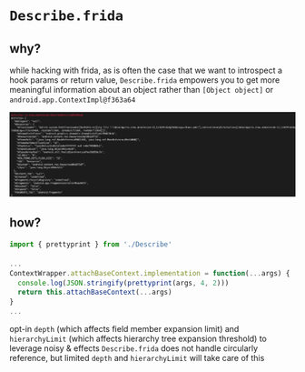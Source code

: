 # `Describe.frida`

## why?

while hacking with frida, as is often the case that we want to introspect a hook params or return value,
`Describe.frida` empowers you to get more meaningful information about an object rather than `[Object object]` or `android.app.ContextImpl@f363a64`

![Comparation](./art/sample.png)



## how?

```typescript
import { prettyprint } from './Describe'

...
ContextWrapper.attachBaseContext.implementation = function(...args) {
  console.log(JSON.stringify(prettyprint(args, 4, 2)))
  return this.attachBaseContext(...args)
}
...

```

opt-in `depth` (which affects field member expansion limit) and `hierarchyLimit` (which affects hierarchy tree expansion threshold) to leverage noisy & effects
`Describe.frida` does not handle circularly reference, but limited `depth` and `hierarchyLimit` will take care of this
